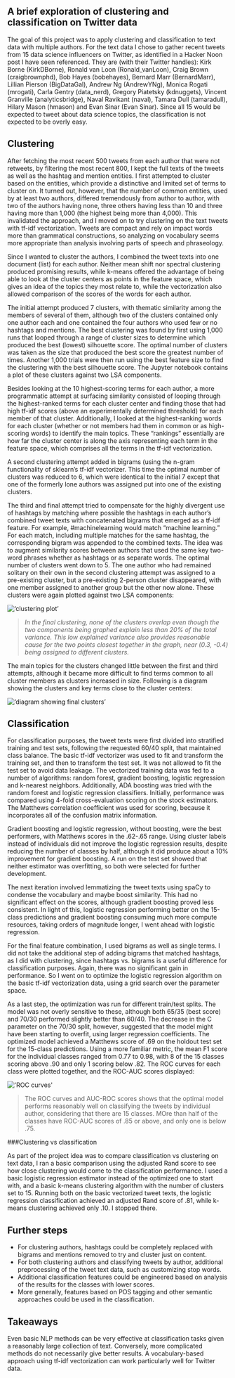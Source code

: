 
## A brief exploration of clustering and classification on Twitter data

The goal of this project was to apply clustering and classification to text data with multiple authors. For the text data I chose to gather recent tweets from 15 data science influencers on Twitter, as identified in a Hacker Noon post I have seen referenced. They are (with their Twitter handles): Kirk Borne (KirkDBorne), Ronald van Loon (Ronald_vanLoon), Craig Brown (craigbrownphd), Bob Hayes (bobehayes), Bernard Marr (BernardMarr), Lillian Pierson (BigDataGal), Andrew Ng (AndrewYNg), Monica Rogati (mrogati), Carla Gentry (data_nerd), Gregory Piatetsky (kdnuggets), Vincent Granville (analyticsbridge), Naval Ravikant (naval), Tamara Dull (tamaradull), Hilary Mason (hmason) and Evan Sinar (Evan Sinar). Since all 15 would be expected to tweet about data science topics, the classification is not expected to be overly easy.

## Clustering

After fetching the most recent 500 tweets from each author that were not retweets, by filtering the most recent 800, I kept the full texts of the tweets as well as the hashtag and mention entities. I first attempted to cluster based on the entities, which provide a distinctive and limited set of terms to cluster on. It turned out, however, that the number of common entities, used by at least two authors, differed tremendously from author to author, with two of the authors having none, three others having less than 10 and three having more than 1,000 (the highest being more than 4,000). This invalidated the approach, and I moved on to try clustering on the text tweets with tf-idf vectorization. Tweets are compact and rely on impact words more than grammatical constructions, so analyzing on vocabulary seems more appropriate than analysis involving parts of speech and phraseology.

Since I wanted to cluster the authors, I combined the tweet texts into one document (list) for each author. Neither mean shift nor spectral clustering produced promising results, while k-means offered the advantage of being able to look at the cluster centers as points in the feature space, which gives an idea of the topics they most relate to, while the vectorization also allowed comparison of the scores of the words for each author.

The initial attempt produced 7 clusters, with thematic similarity among the members of several of them, although two of the clusters contained only one author each and one contained the four authors who used few or no hashtags and mentions. The best clustering was found by first using 1,000 runs that looped through a range of cluster sizes to determine which produced the best (lowest) silhouette score. The optimal number of clusters was taken as the size that produced the best score the greatest number of times. Another 1,000 trials were then run using the best feature size to find the clustering with the best silhouette score. The Jupyter notebook contains a plot of these clusters against two LSA components.

Besides looking at the 10 highest-scoring terms for each author, a more programmatic attempt at surfacing similarity consisted of looping through the highest-ranked terms for each cluster center and finding those that had high tf-idf scores (above an experimentally determined threshold) for each member of that cluster. Additionally, I looked at the highest-ranking words for each cluster (whether or not members had them in common or as high-scoring words) to identify the main topics. These “rankings” essentially are how far the cluster center is along the axis representing each term in the feature space, which comprises all the terms in the tf-idf vectorization.

A second clustering attempt added in bigrams (using the n-gram functionality of sklearn’s tf-idf vectorizer. This time the optimal number of clusters was reduced to 6, which were identical to the initial 7 except that one of the formerly lone authors was assigned put into one of the existing clusters.

The third and final attempt tried to compensate for the highly divergent use of hashtags by matching where possible the hashtags in each author’s combined tweet texts with concatenated bigrams  that emerged as a tf-idf feature. For example, #machinelearning would match “machine learning.” For each match, including multiple matches for the same hashtag, the corresponding bigram was appended to the combined texts. The idea was to augment similarity scores between authors that used the same key two-word phrases whether as hashtags or as separate words. The optimal number of clusters went down to 5. The one author who had remained solitary on their own in the second clustering attempt was assigned to a pre-existing cluster, but a pre-existing 2-person cluster disappeared, with one member assigned to another group but the other now alone. These clusters were again plotted against two LSA components:

![‘clustering plot’](cluster_plot.png)
> *In the final clustering, none of the clusters overlap even though the two components being graphed explain less than 20% of the total variance. This low explained variance also provides reasonable cause for the two points closest together in the graph, near (0.3, -0.4) being assigned to different clusters.*

The main topics for the clusters changed little between the first and third attempts, although it became more difficult to find terms common to all cluster members as clusters increased in size. Following is a diagram showing the clusters and key terms close to the cluster centers:

![‘diagram showing final clusters’](clusters.png)

## Classification  
For classification purposes, the tweet texts were first divided into stratified training and test sets, following the requested 60/40 split, that maintained class balance. The basic tf-idf vectorizer was used to fit and transform the training set, and then to transform the test set. It was not allowed to fit the test set to avoid data leakage. The vectorized training data was fed to a number of algorithms: random forest, gradient boosting, logistic regression and k-nearest neighbors. Additionally, ADA boosting was tried with the random forest and logistic regression classifiers. Initially, performance was compared using 4-fold cross-evaluation scoring on the stock estimators. The Matthews correlation coefficient was used for scoring, because it incorporates all of the confusion matrix information.

Gradient boosting and logistic regression, without boosting, were the best performers, with Matthews scores in the .62-.65 range. Using cluster labels instead of individuals did not improve the logistic regression results, despite reducing the number of classes by half, although it did produce about a 10% improvement for gradient boosting. A run on the test set showed that neither estimator was overfitting, so both were selected for further development.

The next iteration involved lemmatizing the tweet texts using spaCy to condense the vocabulary and maybe boost similarity. This had no significant effect on the scores, although gradient boosting proved less consistent. In light of this, logistic regression performing better on the 15-class predictions and gradient boosting consuming much more compute resources, taking orders of magnitude longer, I went ahead with logistic regression.

For the final feature combination, I used bigrams as well as single terms. I did not take the additional step of adding bigrams that matched hashtags, as I did with clustering, since hashtags vs. bigrams is a useful difference for classification purposes. Again, there was no significant gain in performance. So I went on to optimize the logistic regression algorithm on the basic tf-idf vectorization data, using a grid search over the parameter space.

As a last step, the optimization was run for different train/test splits. The model was not overly sensitive to these, although both 65/35 (best score) and 70/30 performed slightly better than 60/40. The decrease in the C parameter on the 70/30 split, however, suggested that the model might have been starting to overfit, using larger regression coefficients. The optimized model achieved a Matthews score of .69 on the holdout test set for the 15-class predictions. Using a more familiar metric, the mean F1 score for the individual classes ranged from 0.77 to 0.98, with 8 of the 15 classes scoring above .90 and only 1 scoring below .82. The ROC curves for each class were plotted together, and the ROC-AUC scores displayed:

!['ROC curves'](ROC.png)

> The ROC curves and AUC-ROC scores shows that the optimal model performs reasonably well on classifying the tweets by individual author, considering that there are 15 classes. MOre than half of the classes have ROC-AUC scores of .85 or above, and only one is below .75.

###Clustering vs classification

As part of the project idea was to compare classification vs clustering on text data, I ran a basic comparison using the adjusted Rand score to see how close clustering would come to the classification performance. I used a basic logistic regression estimator instead of the optimized one to start with, and a basic k-means clustering algorithm with the number of clusters set to 15. Running both on the basic vectorized tweet texts, the logistic regression classification achieved an adjusted Rand score of .81, while k-means clustering achieved only .10. I stopped there.

## Further steps

- For clustering authors, hashtags could be completely replaced with bigrams and mentions removed to try and cluster just on content.
- For both clustering authors and classifying tweets by author, additional preprocessing of the tweet text data, such as customizing stop words.
- Additional classification features could be engineered based on analysis of the results for the classes with lower scores.
- More generally, features based on POS tagging and other semantic approaches could be used in the classification.

## Takeaways

Even basic NLP methods can be very effective at classification tasks given a reasonably large collection of text.
Conversely, more complicated methods do not necessarily give better results.
A vocabulary-based approach using tf-idf vectorization can work particularly well for Twitter data.
